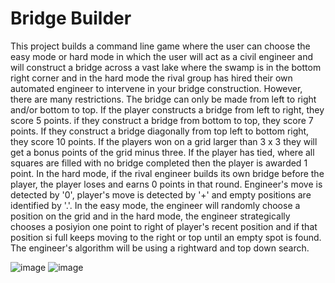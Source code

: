 # Bridge Builder
This project builds a command line game where the user can choose the easy mode or hard mode in which the user will act as a civil engineer and will construct a bridge across a vast lake where the swamp is in the bottom right corner and in the hard mode the rival group has hired their own automated engineer to intervene in your bridge construction. However, there are many restrictions. The bridge can only be made from left to right and/or bottom to top. If the player constructs a bridge from left to right, they score 5 points. if they construct a bridge from bottom to top, they score 7 points. If they construct a bridge diagonally from top left to bottom right, they score 10 points. If the players won on a grid larger than 3 x 3 they will get a bonus points of the grid minus three. If the player has tied, where all squares are filled with no bridge completed then the player is awarded 1 point. In the hard mode, if the rival engineer builds its own bridge before the player, the player loses and earns 0 points in that round. Engineer's move is detected by '0', player's move is detected by '+' and empty positions are identified by '.'. In the easy mode, the engineer will randomly choose a position on the grid and in the hard mode, the engineer strategically chooses a posiyion one point to right of player's recent position and if that position si full keeps moving to the right or top until an empty spot is found. The engineer's algorithm will be using a rightward and top down search. 

![image](https://github.com/simrank13/bridgebuilder/assets/132793467/ce9ff41b-a310-4500-9007-41d5706de054)
![image](https://github.com/simrank13/bridgebuilder/assets/132793467/a3c2ec6b-f723-471a-9504-06ea5807b538)


